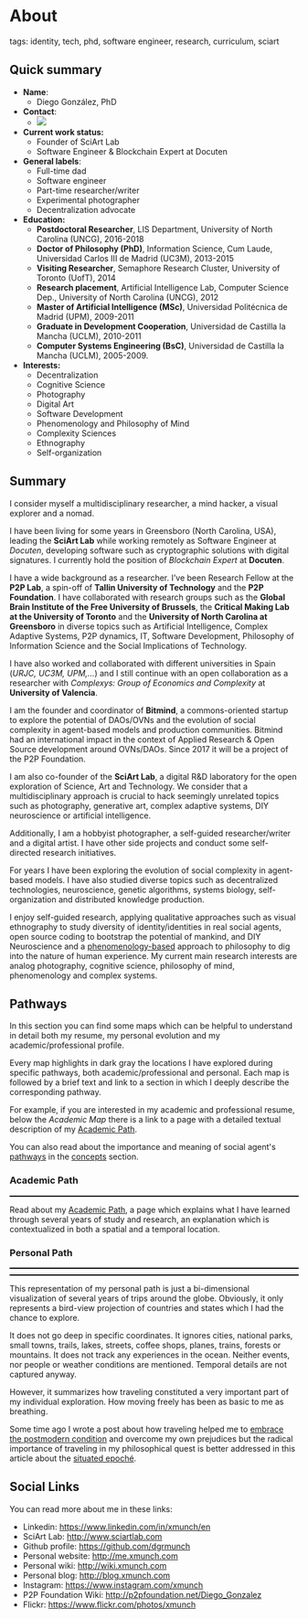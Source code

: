 
# About

tags: identity, tech, phd, software engineer, research, curriculum, sciart

## Quick summary

* **Name**:
  * Diego González, PhD
* **Contact**:
  * [![](https://www.xmunch.com/email.png)](https://www.xmunch.com)
* **Current work status:**
  * Founder of SciArt Lab
  * Software Engineer & Blockchain Expert at Docuten
* **General labels**:
  * Full-time dad
  * Software engineer
  * Part-time researcher/writer
  * Experimental photographer
  * Decentralization advocate
* **Education:**
  * **Postdoctoral Researcher**, LIS Department, University of North Carolina (UNCG), 2016-2018
  * **Doctor of Philosophy (PhD)**, Information Science, Cum Laude, Universidad Carlos III de Madrid (UC3M), 2013-2015
  * **Visiting Researcher**, Semaphore Research Cluster, University of Toronto (UofT), 2014
  * **Research placement**, Artificial Intelligence Lab, Computer Science Dep., University of North Carolina (UNCG), 2012
  * **Master of Artificial Intelligence (MSc)**, Universidad Politécnica de Madrid (UPM), 2009-2011
  * **Graduate in Development Cooperation**, Universidad de Castilla la Mancha (UCLM), 2010-2011
  * **Computer Systems Engineering (BsC)**, Universidad de Castilla la Mancha (UCLM), 2005-2009.
* **Interests:**
  * Decentralization
  * Cognitive Science
  * Photography
  * Digital Art
  * Software Development
  * Phenomenology and Philosophy of Mind
  * Complexity Sciences
  * Ethnography
  * Self-organization

## Summary

I consider myself a multidisciplinary researcher, a mind hacker, a visual explorer and a nomad.

I have been living for some years in Greensboro (North Carolina, USA), leading the **SciArt Lab** while working remotely as Software Engineer at *Docuten*, developing software such as cryptographic solutions with digital signatures. I currently hold the position of *Blockchain Expert* at **Docuten**.

I have a wide background as a researcher. I’ve been Research Fellow at the **P2P Lab**, a spin-off of **Tallin University of Technology** and the **P2P Foundation**. I have collaborated with research groups such as the **Global Brain Institute of the Free University of Brussels**, the **Critical Making Lab at the University of Toronto** and the **University of North Carolina at Greensboro** in diverse topics such as Artificial Intelligence, Complex Adaptive Systems, P2P dynamics, IT, Software Development, Philosophy of Information Science and the Social Implications of Technology. 

I have also worked and collaborated with different universities in Spain (*URJC, UC3M, UPM,...*) and I still continue with an open collaboration as a researcher with *Complexys: Group of Economics and Complexity* at **University of Valencia**.

I am the founder and coordinator of **Bitmind**, a commons-oriented startup to explore the potential of DAOs/OVNs and the evolution of social complexity in agent-based models and production communities. Bitmind had an international impact in the context of Applied Research & Open Source development around OVNs/DAOs. Since 2017 it will be a project of the P2P Foundation.

I am also co-founder of the **SciArt Lab**, a digital R&D laboratory for the open exploration of Science, Art and Technology. We consider that a multidisciplinary approach is crucial to hack seemingly unrelated topics such as photography, generative art, complex adaptive systems,  DIY neuroscience or artificial intelligence.

Additionally, I am a hobbyist photographer, a self-guided researcher/writer and a digital artist. I have other side projects and conduct some self-directed research initiatives.

For years I have been exploring the evolution of social complexity in agent-based models. I have also studied diverse topics such as decentralized technologies, neuroscience, genetic algorithms, systems biology, self-organization and distributed knowledge production.

I enjoy self-guided research, applying qualitative approaches such as visual ethnography to study diversity of identity/identities in real social agents, open source coding to bootstrap the potential of mankind, and DIY Neuroscience and a [phenomenology-based](content/concepts/phenomenology.md) approach to philosophy to dig into the nature of human experience. My current main research interests are analog photography, cognitive science, philosophy of mind, phenomenology and complex systems. 

## Pathways

In this section you can find some maps which can be helpful to understand in detail both my resume, my personal evolution and my academic/professional profile.

Every map highlights in dark gray the locations I have explored during specific pathways, both academic/professional and personal. Each map is followed by a brief text and link to a section in which I deeply describe the corresponding pathway.

For example, if you are interested in my academic and professional resume, below the *Academic Map* there is a link to a page with a detailed textual description of my [Academic Path](content/notebook/maps/academic.md).

You can also read about the importance and meaning of social agent's [pathways](content/concepts/pathways.md) in the [concepts](content/concepts.md) section.

### Academic Path

<div id="academicMap" style="position:relative; width: 100%; margin-bottom:10px;border: 1px solid black;"></div>

Read about my [Academic Path](content/notebook/maps/academic.md), a page which explains what I have learned through several years of study and research, an explanation which is contextualized in both a spatial and a temporal location.


### Personal Path

<div id="personalMapUSA" style="position:relative; width: 100%; margin-bottom:10px;border: 1px solid black;"></div>
<div id="personalMap" style="position:relative; width: 100%; margin-bottom:10px;border: 1px solid black;"></div>

This representation of my personal path is just a bi-dimensional visualization of several years of trips around the globe. Obviously, it only represents a bird-view projection of countries and states which I had the chance to explore. 

It does not go deep in specific coordinates. It ignores cities, national parks, small towns, trails, lakes, streets, coffee shops, planes, trains, forests or mountains. It does not track any experiences in the ocean. Neither events, nor people or weather conditions are mentioned. Temporal details are not captured anyway. 

However, it summarizes how traveling constituted a very important part of my individual exploration. How moving freely has been as basic to me as breathing.

Some time ago I wrote a post about how traveling helped me to [embrace the postmodern condition](http://blog.xmunch.com/blog/2017/la-llamada.html) and overcome my own prejudices but the radical importance of traveling in my philosophical quest is better addressed in this article about the [situated epoché](content/articles/situated.md).

## Social Links

You can read more about me in these links:

* Linkedin: https://www.linkedin.com/in/xmunch/en
* SciArt Lab: http://www.sciartlab.com
* Github profile: https://github.com/dgrmunch
* Personal website: http://me.xmunch.com
* Personal wiki: http://wiki.xmunch.com
* Personal blog: http://blog.xmunch.com
* Instagram: https://www.instagram.com/xmunch
* P2P Foundation Wiki: http://p2pfoundation.net/Diego_Gonzalez
* Flickr: https://www.flickr.com/photos/xmunch

